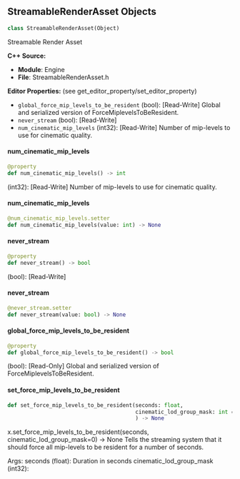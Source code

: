 ## StreamableRenderAsset Objects

```python
class StreamableRenderAsset(Object)
```

Streamable Render Asset

**C++ Source:**

- **Module**: Engine
- **File**: StreamableRenderAsset.h

**Editor Properties:** (see get_editor_property/set_editor_property)

- ``global_force_mip_levels_to_be_resident`` (bool):  [Read-Write] Global and serialized version of ForceMiplevelsToBeResident.
- ``never_stream`` (bool):  [Read-Write]
- ``num_cinematic_mip_levels`` (int32):  [Read-Write] Number of mip-levels to use for cinematic quality.

<a id="unreal.StreamableRenderAsset.num_cinematic_mip_levels"></a>

#### num_cinematic_mip_levels

```python
@property
def num_cinematic_mip_levels() -> int
```

(int32):  [Read-Write] Number of mip-levels to use for cinematic quality.

<a id="unreal.StreamableRenderAsset.num_cinematic_mip_levels"></a>

#### num_cinematic_mip_levels

```python
@num_cinematic_mip_levels.setter
def num_cinematic_mip_levels(value: int) -> None
```

<a id="unreal.StreamableRenderAsset.never_stream"></a>

#### never_stream

```python
@property
def never_stream() -> bool
```

(bool):  [Read-Write]

<a id="unreal.StreamableRenderAsset.never_stream"></a>

#### never_stream

```python
@never_stream.setter
def never_stream(value: bool) -> None
```

<a id="unreal.StreamableRenderAsset.global_force_mip_levels_to_be_resident"></a>

#### global_force_mip_levels_to_be_resident

```python
@property
def global_force_mip_levels_to_be_resident() -> bool
```

(bool):  [Read-Only] Global and serialized version of ForceMiplevelsToBeResident.

<a id="unreal.StreamableRenderAsset.set_force_mip_levels_to_be_resident"></a>

#### set_force_mip_levels_to_be_resident

```python
def set_force_mip_levels_to_be_resident(seconds: float,
                                        cinematic_lod_group_mask: int = 0
                                        ) -> None
```

x.set_force_mip_levels_to_be_resident(seconds, cinematic_lod_group_mask=0) -> None
Tells the streaming system that it should force all mip-levels to be resident for a number of seconds.

Args:
    seconds (float): Duration in seconds
    cinematic_lod_group_mask (int32):

<a id="unreal.Texture"></a>